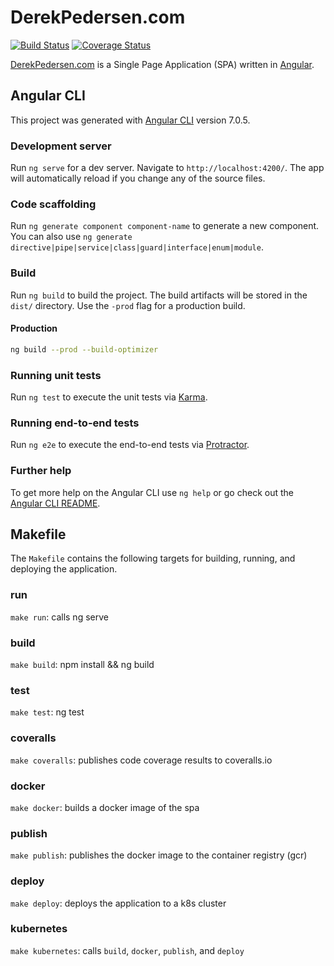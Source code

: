 # DerekPedersen.com

[![Build Status](https://jenkins.derekpedersen.com/buildStatus/icon?job=derekpedersen/derekpedersen-spa-angular/master&style=plastic&.png)](https://jenkins.derekpedersen.com/job/derekpedersen/job/derekpedersen-spa-angular/job/master/)
[![Coverage Status](https://coveralls.io/repos/github/derekpedersen/derekpedersen-spa-angular/badge.png?branch=master)](https://coveralls.io/github/derekpedersen/derekpedersen-spa-angular)

[DerekPedersen.com](https://derekpedersen.com) is a Single Page Application (SPA) written in [Angular](https://angular.io).

## Angular CLI

This project was generated with [Angular CLI](https://github.com/angular/angular-cli) version 7.0.5.

### Development server

Run `ng serve` for a dev server. Navigate to `http://localhost:4200/`. The app will automatically reload if you change any of the source files.

### Code scaffolding

Run `ng generate component component-name` to generate a new component. You can also use `ng generate directive|pipe|service|class|guard|interface|enum|module`.

### Build

Run `ng build` to build the project. The build artifacts will be stored in the `dist/` directory. Use the `-prod` flag for a production build.

#### Production

```bash
ng build --prod --build-optimizer
```

### Running unit tests

Run `ng test` to execute the unit tests via [Karma](https://karma-runner.github.io).

### Running end-to-end tests

Run `ng e2e` to execute the end-to-end tests via [Protractor](http://www.protractortest.org/).

### Further help

To get more help on the Angular CLI use `ng help` or go check out the [Angular CLI README](https://github.com/angular/angular-cli/blob/master/README.md).

## Makefile

The `Makefile` contains the following targets for building, running, and deploying the application. 

### run 

`make run`: calls ng serve

### build

`make build`: npm install && ng build

### test

`make test`: ng test

### coveralls

`make coveralls`: publishes code coverage results to coveralls.io

### docker

`make docker`: builds a docker image of the spa

### publish

`make publish`: publishes the docker image to the container registry (gcr)

### deploy

`make deploy`: deploys the application to a k8s cluster

### kubernetes

`make kubernetes`: calls `build`, `docker`, `publish`, and `deploy`